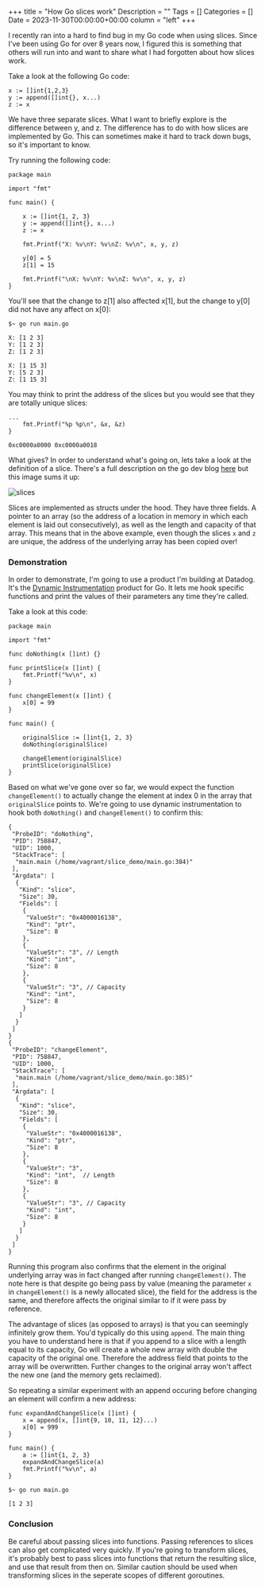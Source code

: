 +++
title = "How Go slices work"
Description = ""
Tags = []
Categories = []
Date = 2023-11-30T00:00:00+00:00
column = "left"
+++

I recently ran into a hard to find bug in my Go code when using slices. Since I've been using Go for over 8 years now, I figured this is something that others will run into and want to share what I had forgotten about how slices work.

Take a look at the following Go code:

```
x := []int{1,2,3}
y := append([]int{}, x...)
z := x
```

We have three separate slices. What I want to briefly explore is the difference between y, and z. The difference has to do with how slices are implemented by Go. This can sometimes make it hard to track down bugs, so it's important to know.

Try running the following code:

```
package main

import "fmt"

func main() {

	x := []int{1, 2, 3}
	y := append([]int{}, x...)
	z := x

	fmt.Printf("X: %v\nY: %v\nZ: %v\n", x, y, z)

	y[0] = 5
	z[1] = 15

	fmt.Printf("\nX: %v\nY: %v\nZ: %v\n", x, y, z)
}
```

You'll see that the change to z[1] also affected x[1], but the change to y[0] did not have any affect on x[0]:

```
$~ go run main.go

X: [1 2 3]
Y: [1 2 3]
Z: [1 2 3]

X: [1 15 3]
Y: [5 2 3]
Z: [1 15 3]
```

You may think to print the address of the slices but you would see that they are totally unique slices:

```
...
	fmt.Printf("%p %p\n", &x, &z)
}
```
```
0xc0000a0000 0xc0000a0018
```

What gives? In order to understand what's going on, lets take a look at the definition of a slice. There's a full description on the go dev blog [here](https://go.dev/blog/slices-intro) but this image sums it up:

![slices](/slice-struct.png)

Slices are implemented as structs under the hood. They have three fields. A pointer to an array (so the address of a location in memory in which each element is laid out consecutively), as well as the length and capacity of that array. This means that in the above example, even though the slices `x` and `z` are unique, the address of the underlying array has been copied over!

### Demonstration 

In order to demonstrate, I'm going to use a product I'm building at Datadog. It's the [Dynamic Instrumentation](https://www.datadoghq.com/product/dynamic-instrumentation/) product for Go. It lets me hook specific functions and print the values of their parameters any time they're called.

Take a look at this code:

```
package main

import "fmt"

func doNothing(x []int) {}

func printSlice(x []int) {
	fmt.Printf("%v\n", x)
}

func changeElement(x []int) {
	x[0] = 99
}

func main() {

	originalSlice := []int{1, 2, 3}
	doNothing(originalSlice)

	changeElement(originalSlice)
	printSlice(originalSlice)
}
```

Based on what we've gone over so far, we would expect the function `changeElement()` to actually change the element at index 0 in the array that `originalSlice` points to. We're going to use dynamic instrumentation to hook both `doNothing()` and `changeElement()` to confirm this:

```
{
 "ProbeID": "doNothing",
 "PID": 758847,
 "UID": 1000,
 "StackTrace": [
  "main.main (/home/vagrant/slice_demo/main.go:384)"
 ],
 "Argdata": [
  {
   "Kind": "slice",
   "Size": 30,
   "Fields": [
    {
     "ValueStr": "0x4000016138",
     "Kind": "ptr",
     "Size": 8
    },
    {
     "ValueStr": "3", // Length
     "Kind": "int",
     "Size": 8
    },
    {
     "ValueStr": "3", // Capacity
     "Kind": "int",
     "Size": 8
    }
   ]
  }
 ]
}
{
 "ProbeID": "changeElement",
 "PID": 758847,
 "UID": 1000,
 "StackTrace": [
  "main.main (/home/vagrant/slice_demo/main.go:385)"
 ],
 "Argdata": [
  {
   "Kind": "slice",
   "Size": 30,
   "Fields": [
    {
     "ValueStr": "0x4000016138",
     "Kind": "ptr",
     "Size": 8
    },
    {
     "ValueStr": "3",
     "Kind": "int",  // Length
     "Size": 8
    },
    {
     "ValueStr": "3", // Capacity
     "Kind": "int",
     "Size": 8
    }
   ]
  }
 ]
}
```

Running this program also confirms that the element in the original underlying array was in fact changed after running `changeElement()`. The note here is that despite go being pass by value (meaning the parameter `x` in `changeElement()` is a newly allocated slice), the field for the address is the same, and therefore affects the original similar to if it were pass by reference.

The advantage of slices (as opposed to arrays) is that you can seemingly infinitely grow them. You'd typically do this using `append`. The main thing you have to understand here is that if you append to a slice with a length equal to its capacity, Go will create a whole new array with double the capacity of the original one. Therefore the address field that points to the array will be overwritten. Further changes to the original array won't affect the new one (and the memory gets reclaimed).

So repeating a similar experiment with an append occuring before changing an element will confirm a new address:

```
func expandAndChangeSlice(x []int) {
	x = append(x, []int{9, 10, 11, 12}...)
	x[0] = 999
}

func main() {
	a := []int{1, 2, 3}
	expandAndChangeSlice(a)
	fmt.Printf("%v\n", a)
}
```

```
$~ go run main.go

[1 2 3]
```

### Conclusion

Be careful about passing slices into functions. Passing references to slices can also get complicated very quickly. If you're going to transform slices, it's probably best to pass slices into functions that return the resulting slice, and use that result from then on. Similar caution should be used when transforming slices in the seperate scopes of different goroutines. 